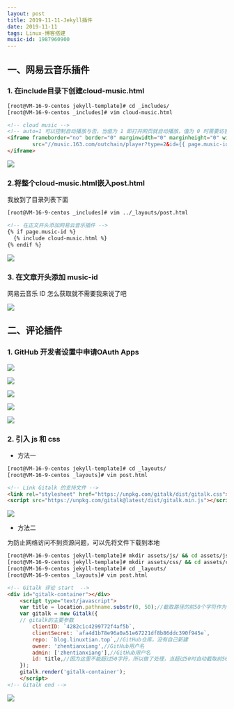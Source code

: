 ```yaml
---
layout: post
title: 2019-11-11-Jekyll插件
date: 2019-11-11
tags: Linux-博客搭建
music-id: 1987960900
---
```


## 一、网易云音乐插件

### 1. 在include目录下创建cloud-music.html

```sh
[root@VM-16-9-centos jekyll-template]# cd _includes/
[root@VM-16-9-centos _includes]# vim cloud-music.html
```

```html
<!-- cloud music -->
<!-- auto=1 可以控制自动播放与否，当值为 1 即打开网页就自动播放，值为 0 时需要访客手动点击播放 -->
<iframe frameborder="no" border="0" marginwidth="0" marginheight="0" width=330 height=86
        src="//music.163.com/outchain/player?type=2&id={{ page.music-id }}&auto=1&height=66">
</iframe>
```

![](/images/posts/jekyll-plugin/8.png)

### 2.将整个cloud-music.html嵌入post.html

我放到了目录列表下面

```sh
[root@VM-16-9-centos _includes]# vim ../_layouts/post.html
```

```html
<!-- 在正文开头添加网易云音乐插件 -->
{% if page.music-id %}
  {% include cloud-music.html %}
{% endif %}
```

![](/images/posts/jekyll-plugin/9.png)

### 3. 在文章开头添加 music-id

网易云音乐 ID 怎么获取就不需要我来说了吧

![](/images/posts/jekyll-plugin/10.png)

## 二、评论插件

### 1. GitHub 开发者设置中申请OAuth Apps

![](/images/posts/jekyll-plugin/1.png)

![](/images/posts/jekyll-plugin/2.png)

![](/images/posts/jekyll-plugin/3.png)

![](/images/posts/jekyll-plugin/4.png)

![](/images/posts/jekyll-plugin/5.png)


### 2. 引入 js 和 css

- 方法一

```sh
[root@VM-16-9-centos jekyll-template]# cd _layouts/
[root@VM-16-9-centos _layouts]# vim post.html
```

```html
<!-- Link Gitalk 的支持文件 -->
<link rel="stylesheet" href="https://unpkg.com/gitalk/dist/gitalk.css">
<script src="https://unpkg.com/gitalk@latest/dist/gitalk.min.js"></script>
```

![](/images/posts/jekyll-plugin/6.png)


- 方法二

为防止网络访问不到资源问题，可以先将文件下载到本地

```sh
[root@VM-16-9-centos jekyll-template]# mkdir assets/js/ && cd assets/js/ && wget https://unpkg.com/gitalk@latest/dist/gitalk.min.js
[root@VM-16-9-centos jekyll-template]# mkdir assets/css/ && cd assets/css/ && wget https://unpkg.com/gitalk/dist/gitalk.css
[root@VM-16-9-centos jekyll-template]# cd _layouts/
[root@VM-16-9-centos _layouts]# vim post.html
```

```html
<!-- Gitalk 评论 start  -->
<div id="gitalk-container"></div>
    <script type="text/javascript">
    var title = location.pathname.substr(0, 50);//截取路径的前50个字符作为标识符
    var gitalk = new Gitalk({
    // gitalk的主要参数
        clientID: `4282c1c4299772f4af5b`,
        clientSecret: `afa4d1b78e96a0a51e67221df8b86ddc390f945e`,
        repo: `blog.linuxtian.top`,//GitHub仓库，没有自己新建
        owner: 'zhentianxiang',//GitHub用户名
        admin: ['zhentianxiang'],//GitHub用户名
        id: title,//因为这里不能超过50字符，所以做了处理，当超过50时自动截取前50
    });
    gitalk.render('gitalk-container');
    </script>
<!-- Gitalk end -->
```

![](/images/posts/jekyll-plugin/7.png)
